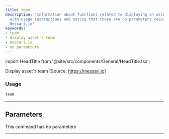 ```yaml
---
title: team
description: 'Information about functions related to displaying an asset''s team,
  with usage instructions and noting that there are no parameters required. Source:
  Messari.io'
keywords:
- team
- display asset's team
- messari.io
- no parameters
---
```


import HeadTitle from '@site/src/components/General/HeadTitle.tsx';

<HeadTitle title="team - Dd - Crypto - Reference | OpenBB Terminal Docs" />

Display asset's team [Source: https://messari.io]

### Usage

```python
team
```

---

## Parameters

This command has no parameters


---

